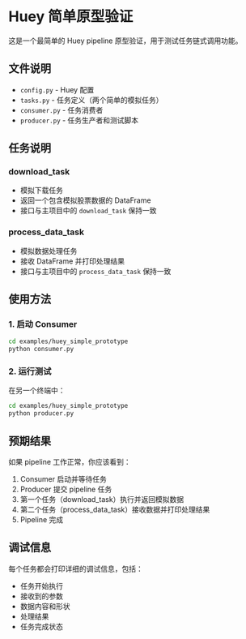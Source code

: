 # Huey 简单原型验证

这是一个最简单的 Huey pipeline 原型验证，用于测试任务链式调用功能。

## 文件说明

- `config.py` - Huey 配置
- `tasks.py` - 任务定义（两个简单的模拟任务）
- `consumer.py` - 任务消费者
- `producer.py` - 任务生产者和测试脚本

## 任务说明

### download_task
- 模拟下载任务
- 返回一个包含模拟股票数据的 DataFrame
- 接口与主项目中的 `download_task` 保持一致

### process_data_task
- 模拟数据处理任务
- 接收 DataFrame 并打印处理结果
- 接口与主项目中的 `process_data_task` 保持一致

## 使用方法

### 1. 启动 Consumer

```bash
cd examples/huey_simple_prototype
python consumer.py
```

### 2. 运行测试

在另一个终端中：

```bash
cd examples/huey_simple_prototype
python producer.py
```

## 预期结果

如果 pipeline 工作正常，你应该看到：

1. Consumer 启动并等待任务
2. Producer 提交 pipeline 任务
3. 第一个任务（download_task）执行并返回模拟数据
4. 第二个任务（process_data_task）接收数据并打印处理结果
5. Pipeline 完成

## 调试信息

每个任务都会打印详细的调试信息，包括：
- 任务开始执行
- 接收到的参数
- 数据内容和形状
- 处理结果
- 任务完成状态